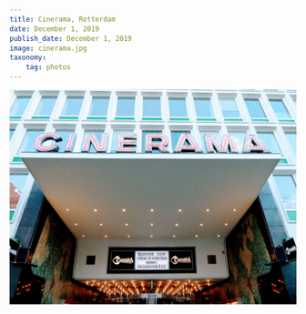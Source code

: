 ```yaml
---
title: Cinerama, Rotterdam
date: December 1, 2019
publish_date: December 1, 2019
image: cinerama.jpg
taxonomy:
    tag: photos
---
```


![image](/assets/images/cinerama.jpg)
